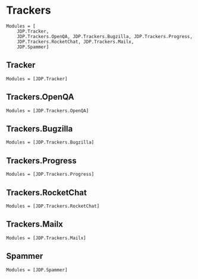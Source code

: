 # Trackers

```@index
Modules = [
	JDP.Tracker,
	JDP.Trackers.OpenQA, JDP.Trackers.Bugzilla, JDP.Trackers.Progress,
	JDP.Trackers.RocketChat, JDP.Trackers.Mailx,
	JDP.Spammer]
```

## Tracker

```@autodocs
Modules = [JDP.Tracker]
```

## Trackers.OpenQA

```@autodocs
Modules = [JDP.Trackers.OpenQA]
```

## Trackers.Bugzilla

```@autodocs
Modules = [JDP.Trackers.Bugzilla]
```

## Trackers.Progress

```@autodocs
Modules = [JDP.Trackers.Progress]
```

## Trackers.RocketChat

```@autodocs
Modules = [JDP.Trackers.RocketChat]
```

## Trackers.Mailx

```@autodocs
Modules = [JDP.Trackers.Mailx]
```

## Spammer

```@autodocs
Modules = [JDP.Spammer]
```
